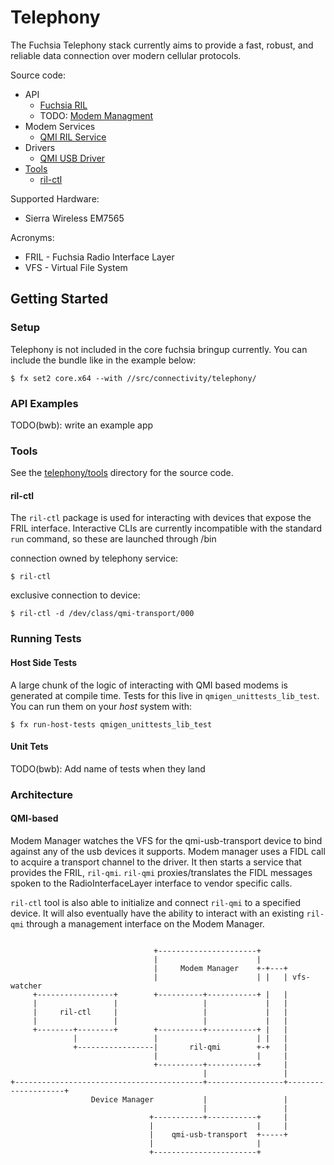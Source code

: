 Telephony
=========

The Fuchsia Telephony stack currently aims to provide a fast, robust, and reliable
data connection over modern cellular protocols.

Source code:

- API
  * [Fuchsia RIL](../../../sdk/fidl/fuchsia.telephony.ril/)
  * TODO: [Modem Managment](../../../sdk/fidl/fuchsia.telephony.control/)
- Modem Services
  * [QMI RIL Service](../ril-qmi/)
- Drivers
  * [QMI USB Driver](../../drivers/telephony/qmi-usb-transport/)
- [Tools](tools/)
  * [ril-ctl](tools/ril-ctl/)


Supported Hardware:

  * Sierra Wireless EM7565

Acronyms:

  * FRIL - Fuchsia Radio Interface Layer
  * VFS - Virtual File System

## Getting Started
### Setup
Telephony is not included in the core fuchsia bringup currently. You can include the bundle like in the
example below:
```
$ fx set2 core.x64 --with //src/connectivity/telephony/
```


### API Examples
TODO(bwb): write an example app

### Tools
See the [telephony/tools](tools/) directory for the source code.

#### ril-ctl
The `ril-ctl` package is used for interacting with devices that expose the FRIL interface.
Interactive CLIs are currently incompatible with the standard `run` command, so these are launched
through /bin

connection owned by telephony service:
```
$ ril-ctl
```

exclusive connection to device:
```
$ ril-ctl -d /dev/class/qmi-transport/000
```

### Running Tests
#### Host Side Tests
A large chunk of the logic of interacting with QMI based modems is generated at compile time.
Tests for this live in `qmigen_unittests_lib_test`. You can run them on your _host_ system with:
```
$ fx run-host-tests qmigen_unittests_lib_test
```

#### Unit Tets
TODO(bwb): Add name of tests when they land

### Architecture
#### QMI-based

Modem Manager watches the VFS for the qmi-usb-transport device to bind against any of the usb
devices it supports. Modem manager uses a FIDL call to acquire a transport channel to the driver. It
then starts a service that provides the FRIL, `ril-qmi`. `ril-qmi` proxies/translates the FIDL
messages spoken to the RadioInterfaceLayer interface to vendor specific calls.

`ril-ctl` tool is also able to initialize and connect `ril-qmi` to a specified device. It will also eventually
have the ability to interact with an existing `ril-qmi` through a management interface on the Modem Manager.


```

                                +----------------------+
                                |                      |
                                |     Modem Manager    +-+---+
                                |                      | |   | vfs-watcher
     +-----------------+        +----------+-----------+ |   |
     |                 |                   |             |   |
     |     ril-ctl     |                   |             |   |
     |                 |                   |             |   |
     +--------+--------+        +----------+-----------+ |   |
              |                 |                      | |   |
              +-----------------|       ril-qmi        +-+   |
                                |                      |     |
                                +----------+-----------+     |
                                           |                 |
+------------------------------------------+-----------------+--------------------+
                  Device Manager           |                 |
                                           |                 |
                               +-----------+-----------+     |
                               |                       |     |
                               |    qmi-usb-transport  +-----+
                               |                       |
                               +-----------------------+

```
